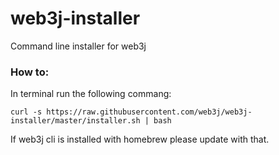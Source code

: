 # web3j-installer
Command line installer for web3j

### How to:
In terminal run the following commang:

`curl -s https://raw.githubusercontent.com/web3j/web3j-installer/master/installer.sh | bash  `

If web3j cli is installed with homebrew please update with that.

